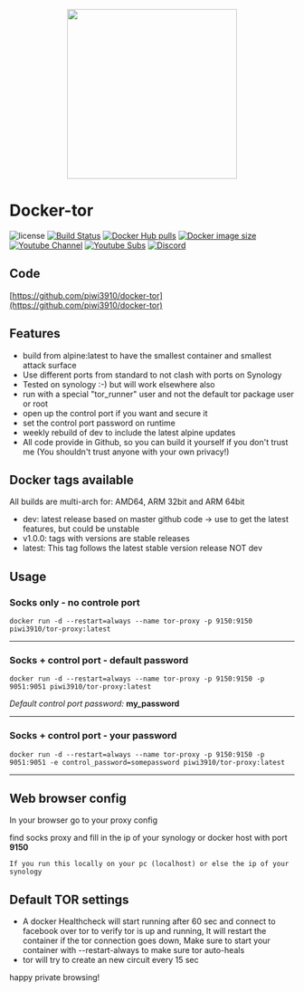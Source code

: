 <p align="center">
  <img width="300px" src="https://upload.wikimedia.org/wikipedia/commons/8/8f/Tor_project_logo_hq.png">
</p>

# Docker-tor
![license](https://img.shields.io/badge/license-GPLv3.0-brightgreen.svg?style=flat)
[![Build Status](https://img.shields.io/travis/com/piwi3910/docker-tor/master)](https://travis-ci.com/piwi3910/docker-tor)
[![Docker Hub pulls](https://img.shields.io/docker/pulls/piwi3910/tor-proxy.svg)](https://hub.docker.com/r/piwi3910/tor/)
[![Docker image size](https://img.shields.io/docker/image-size/piwi3910/tor-proxy/latest)](https://hub.docker.com/r/piwi3910/tor/tags)
[![Youtube Channel](https://img.shields.io/youtube/channel/views/UCpNg_I2e8d5_6fU_OOKVG7Q?style=social)](https://www.youtube.com/channel/UCpNg_I2e8d5_6fU_OOKVG7Q)
[![Youtube Subs](https://img.shields.io/youtube/channel/subscribers/UCpNg_I2e8d5_6fU_OOKVG7Q?style=social)](https://www.youtube.com/channel/UCpNg_I2e8d5_6fU_OOKVG7Q?sub_confirmation=1)
[![Discord](https://img.shields.io/discord/719782239466160139)](https://discord.gg/cHMftfe)

## Code

[https://github.com/piwi3910/docker-tor](https://github.com/piwi3910/docker-tor)

## Features

* build from alpine:latest to have the smallest container and smallest attack surface
* Use different ports from standard to not clash with ports on Synology
* Tested on synology :-) but will work elsewhere also
* run with a special "tor_runner" user and not the default tor package user or root
* open up the control port if you want and secure it
* set the control port password on runtime
* weekly rebuild of dev to include the latest alpine updates
* All code provide in Github, so you can build it yourself if you don't trust me (You shouldn't trust anyone with your own privacy!)

## Docker tags available

All builds are multi-arch for: AMD64, ARM 32bit and ARM 64bit

* dev: latest release based on master github code -> use to get the latest features, but could be unstable
* v1.0.0: tags with versions are stable releases
* latest: This tag follows the latest stable version release NOT dev 

## Usage

### Socks only - **no** controle port
```
docker run -d --restart=always --name tor-proxy -p 9150:9150 piwi3910/tor-proxy:latest
```

---
### Socks + control port - **default** password
```
docker run -d --restart=always --name tor-proxy -p 9150:9150 -p 9051:9051 piwi3910/tor-proxy:latest
```
*Default control port password:* **my_password**

---
### Socks + control port - **your** password
```
docker run -d --restart=always --name tor-proxy -p 9150:9150 -p 9051:9051 -e control_password=somepassword piwi3910/tor-proxy:latest
```

---
## Web browser config
In your browser go to your proxy config

find socks proxy and fill in the ip of your synology or docker host with port **9150**

`If you run this locally on your pc (localhost) or else the ip of your synology`

## Default TOR settings
* A docker Healthcheck will start running after 60 sec and connect to facebook over tor to verify tor is up and running,
It will restart the container if the tor connection goes down, Make sure to start your container with --restart-always to make sure
tor auto-heals
* tor will try to create an new circuit every 15 sec

happy private browsing!